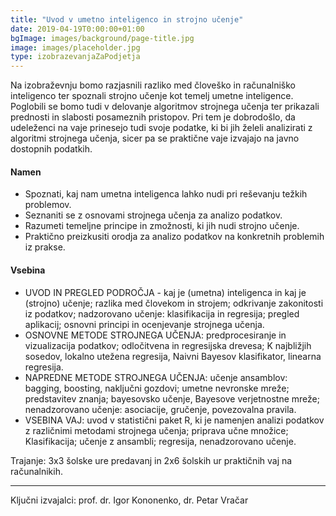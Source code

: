 ```yaml
---
title: "Uvod v umetno inteligenco in strojno učenje"
date: 2019-04-19T0:00:00+01:00
bgImage: images/background/page-title.jpg
image: images/placeholder.jpg
type: izobrazevanjaZaPodjetja
---
```

Na izobraževnju bomo razjasnili razliko med človeško in računalniško inteligenco ter spoznali strojno učenje kot temelj umetne inteligence. 
Poglobili se bomo tudi v delovanje algoritmov strojnega učenja ter prikazali prednosti in slabosti posameznih pristopov. 
Pri tem je dobrodošlo, da udeleženci na vaje prinesejo tudi svoje podatke, ki bi jih želeli analizirati z algoritmi strojnega učenja, sicer pa se praktične vaje izvajajo na javno dostopnih podatkih. 

#### Namen
- Spoznati, kaj nam umetna inteligenca lahko nudi pri reševanju težkih problemov.
- Seznaniti se z osnovami strojnega učenja za analizo podatkov.
- Razumeti temeljne principe in zmožnosti, ki jih nudi strojno učenje.
- Praktično preizkusiti orodja za analizo podatkov na konkretnih problemih iz prakse.

#### Vsebina
- UVOD IN PREGLED PODROČJA - kaj je (umetna) inteligenca in kaj je (strojno) učenje; razlika med človekom in strojem; odkrivanje zakonitosti iz podatkov; nadzorovano učenje: klasifikacija in regresija; pregled aplikacij; osnovni principi in ocenjevanje strojnega učenja.
- OSNOVNE METODE STROJNEGA UČENJA: predprocesiranje in vizualizacija podatkov; odločitvena in regresijska drevesa; K najbližjih sosedov, lokalno utežena regresija, Naivni Bayesov klasifikator, linearna regresija.
- NAPREDNE METODE STROJNEGA UČENJA: učenje ansamblov: bagging, boosting, naključni gozdovi; umetne nevronske mreže; predstavitev znanja; bayesovsko učenje, Bayesove verjetnostne mreže; nenadzorovano učenje: asociacije, gručenje, povezovalna pravila.
- VSEBINA VAJ: uvod v statistični paket R, ki je namenjen analizi podatkov z različnimi metodami strojnega učenja; priprava učne množice; Klasifikacija; učenje z ansambli; regresija, nenadzorovano učenje.

Trajanje: 3x3 šolske ure predavanj in 2x6 šolskih ur praktičnih vaj na računalnikih.

---

Ključni izvajalci: prof. dr. Igor Kononenko, dr. Petar Vračar

